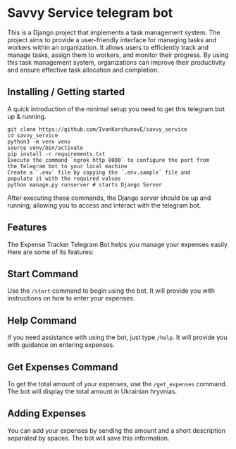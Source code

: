 # Savvy Service telegram bot

This is a Django project that implements a task management system. The project aims to provide a 
user-friendly interface for managing tasks and workers within an organization. 
It allows users to efficiently track and manage tasks, assign them to workers, and monitor their progress. By using this task management system, organizations can improve their productivity and ensure effective task allocation and completion.

## Installing / Getting started

A quick introduction of the minimal setup you need to get this telegram bot up &
running.

```shell
git clone https://github.com/IvanKorshunovE/savvy_service
cd savvy_service
python3 -m venv venv
source venv/bin/activate
pip install -r requirements.txt
Execute the command `ngrok http 8000` to configure the port from 
the Telegram bot to your local machine
Create a `.env` file by copying the `.env.sample` file and 
populate it with the required values
python manage.py runserver # starts Django Server
```

After executing these commands, the Django server should be up and running, 
allowing you to access and interact with the telegram bot.

## Features

The Expense Tracker Telegram Bot helps you manage your expenses easily. 
Here are some of its features:

## Start Command

Use the `/start` command to begin using the bot. It will provide you with 
instructions on how to enter your expenses.

## Help Command

If you need assistance with using the bot, just type `/help`. 
It will provide you with guidance on entering expenses.

## Get Expenses Command

To get the total amount of your expenses, use the `/get_expenses` command. 
The bot will display the total amount in Ukrainian hryvnias.

## Adding Expenses

You can add your expenses by sending the amount and a short 
description separated by spaces. The bot will save this information.

